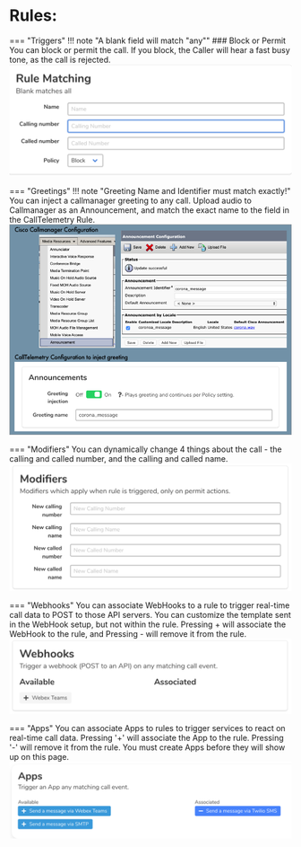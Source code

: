 
# Rules:
=== "Triggers"
    !!! note "A blank field will match "any""
    ### Block or Permit
    You can block or permit the call. If you block, the Caller will hear a fast busy tone, as the call is rejected.
    ![rule_match](rule-match.png)

=== "Greetings"
    !!! note "Greeting Name and Identifier must match exactly!"
    You can inject a callmanager greeting to any call. Upload audio to Callmanager as an Announcement, and match the exact name to the field in the CallTelemetry Rule.
    ![greeting](greeting_screenshot.png)

=== "Modifiers"
    You can dynamically change 4 things about the call - the calling and called number, and the calling and called name.
    ![modifiers](modifiers.png)

=== "Webhooks"
    You can associate WebHooks to a rule to trigger real-time call data to POST to those API servers. You can customize the template sent in the WebHook setup, but not within the rule.
    Pressing + will associate the WebHook to the rule, and Pressing - will remove it from the rule.
    ![webhook-rule](webhook-rule.png)

=== "Apps"
    You can associate Apps to rules to trigger services to react on real-time call data. Pressing '+' will associate the App to the rule. Pressing '-' will remove it from the rule.
    You must create Apps before they will show up on this page.
    ![apps-rule](apps-rule.png)